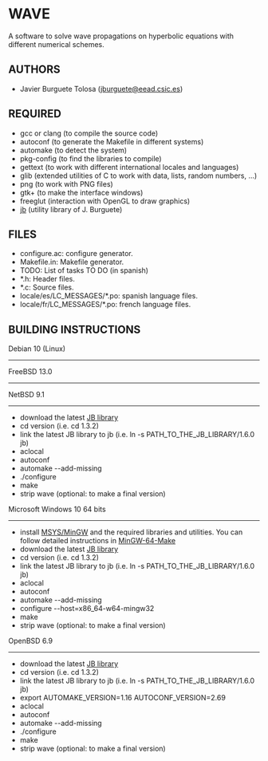 WAVE
====

A software to solve wave propagations on hyperbolic equations with different
numerical schemes.

AUTHORS
-------

* Javier Burguete Tolosa (jburguete@eead.csic.es)

REQUIRED
--------

* gcc or clang (to compile the source code)
* autoconf (to generate the Makefile in different systems)
* automake (to detect the system)
* pkg-config (to find the libraries to compile)
* gettext (to work with different international locales and languages)
* glib (extended utilities of C to work with data, lists, random numbers, ...)
* png (to work with PNG files)
* gtk+ (to make the interface windows)
* freeglut (interaction with OpenGL to draw graphics)
* [jb](https://github.com/jburguete/jb.git) (utility library of J. Burguete)

FILES
-----

* configure.ac: configure generator.
* Makefile.in: Makefile generator.
* TODO: List of tasks TO DO (in spanish)
* *.h: Header files.
* *.c: Source files.
* locale/es/LC_MESSAGES/*.po: spanish language files.
* locale/fr/LC_MESSAGES/*.po: french language files.

BUILDING INSTRUCTIONS
---------------------

Debian 10 (Linux)
_________________
FreeBSD 13.0
____________
NetBSD 9.1
__________

* download the latest [JB library](https://github.com/jburguete/jb)
* cd version (i.e. cd 1.3.2)
* link the latest JB library to jb (i.e. ln -s PATH_TO_THE_JB_LIBRARY/1.6.0 jb)
* aclocal
* autoconf
* automake --add-missing
* ./configure
* make
* strip wave (optional: to make a final version)

Microsoft Windows 10 64 bits
____________________________

* install [MSYS/MinGW](http://www.mingw.org) and the required libraries and
utilities. You can follow detailed instructions in
[MinGW-64-Make](https://github.com/jburguete/MinGW-64-Make)
* download the latest [JB library](https://github.com/jburguete/jb)
* cd version (i.e. cd 1.3.2)
* link the latest JB library to jb (i.e. ln -s PATH_TO_THE_JB_LIBRARY/1.6.0 jb)
* aclocal
* autoconf
* automake --add-missing
* configure --host=x86_64-w64-mingw32
* make
* strip wave (optional: to make a final version)

OpenBSD 6.9
___________

* download the latest [JB library](https://github.com/jburguete/jb)
* cd version (i.e. cd 1.3.2)
* link the latest JB library to jb (i.e. ln -s PATH_TO_THE_JB_LIBRARY/1.6.0 jb)
* export AUTOMAKE_VERSION=1.16 AUTOCONF_VERSION=2.69
* aclocal
* autoconf
* automake --add-missing
* ./configure
* make
* strip wave (optional: to make a final version)
